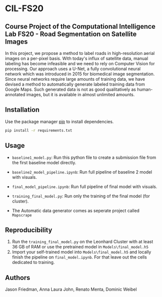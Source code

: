 # CIL-FS20
## Course Project of the Computational Intelligence Lab FS20 - Road Segmentation on Satellite Images

In this project, we propose a method to label roads in high-resolution aerial images on a per-pixel basis. With today's
influx of satellite data, manual labeling has become infeasible and we need to rely on Computer Vision for processing.
Our approach uses a U-Net, a fully convolutional neural network which was introduced in 2015 for biomedical image segmentation.
Since neural networks require large amounts of training data, we have devised a method to automatically generate labeled
training data from Google Maps. Such generated data is not as good qualitatively as human-annotated images, but it is
available in almost unlimited amounts.

## Installation

Use the package manager [pip](https://pip.pypa.io/en/stable/) to install dependencies.

```bash
pip install -r requirements.txt
```

## Usage
- `baseline1_model.py`: Run this python file to create a submission file from the first baseline model directly.
- `baseline2_model_pipeline.ipynb`: Run full pipeline of baseline 2 model with visuals.
- `final_model_pipeline.ipynb`: Run full pipeline of final model with visuals.
- `training_final_model.py`: Run only the training of the final model (for cluster).

- The Automatic data generator comes as seperate project called `Mapscrape`

## Reproducibility
1. Run the `training_final_model.py` on the Leonhard Cluster with at least 36 GB of RAM
   or use the pretrained model in `Models\final_model.h5`
2. Import your self-trained model into `Models\final_model.h5` and locally finish the pipeline on `final_model.ipynb`.
   For that leave out the cells dedicated to training.

## Authors
Jason Friedman, Anna Laura John, Renato Menta, Dominic Weibel

